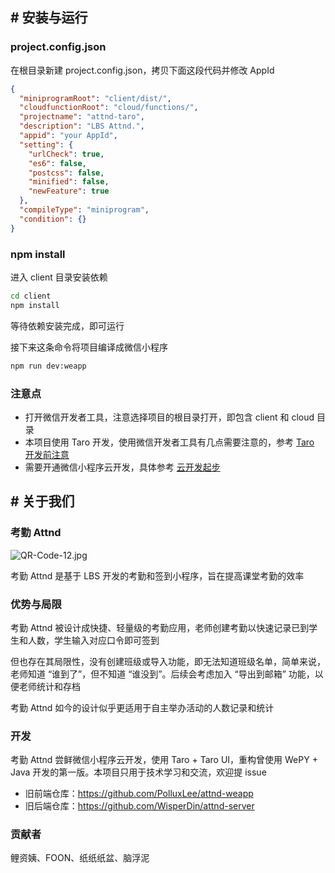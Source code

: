 ## \# 安装与运行

### project.config.json

在根目录新建 project.config.json，拷贝下面这段代码并修改 AppId

```json
{
  "miniprogramRoot": "client/dist/",
  "cloudfunctionRoot": "cloud/functions/",
  "projectname": "attnd-taro",
  "description": "LBS Attnd.",
  "appid": "your AppId",
  "setting": {
    "urlCheck": true,
    "es6": false,
    "postcss": false,
    "minified": false,
    "newFeature": true
  },
  "compileType": "miniprogram",
  "condition": {}
}
```

### npm install

进入 client 目录安装依赖

```bash
cd client
npm install
```

等待依赖安装完成，即可运行

接下来这条命令将项目编译成微信小程序

```bash
npm run dev:weapp
```

### 注意点

- 打开微信开发者工具，注意选择项目的根目录打开，即包含 client 和 cloud 目录
- 本项目使用 Taro 开发，使用微信开发者工具有几点需要注意的，参考 [Taro 开发前注意](https://nervjs.github.io/taro/docs/before-dev-remind.html)
- 需要开通微信小程序云开发，具体参考 [云开发起步](https://developers.weixin.qq.com/miniprogram/dev/wxcloud/basis/getting-started.html)

## \# 关于我们

### 考勤 Attnd

![QR-Code-12.jpg](https://upload-images.jianshu.io/upload_images/2351420-be3506b3de26d05f.jpg?imageMogr2/auto-orient/strip%7CimageView2/2/w/1240)

考勤 Attnd 是基于 LBS 开发的考勤和签到小程序，旨在提高课堂考勤的效率

### 优势与局限

考勤 Attnd 被设计成快捷、轻量级的考勤应用，老师创建考勤以快速记录已到学生和人数，学生输入对应口令即可签到

但也存在其局限性，没有创建班级或导入功能，即无法知道班级名单，简单来说，老师知道 “谁到了”，但不知道 “谁没到”。后续会考虑加入 “导出到邮箱” 功能，以便老师统计和存档

考勤 Attnd 如今的设计似乎更适用于自主举办活动的人数记录和统计

### 开发

考勤 Attnd 尝鲜微信小程序云开发，使用 Taro + Taro UI，重构曾使用 WePY + Java 开发的第一版。本项目只用于技术学习和交流，欢迎提 issue

- 旧前端仓库：https://github.com/PolluxLee/attnd-weapp
- 旧后端仓库：https://github.com/WisperDin/attnd-server

### 贡献者

鲤资姨、FOON、纸纸纸盆、脑浮泥


